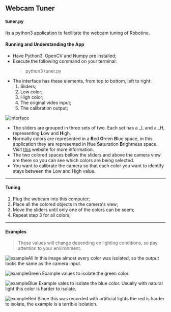 ## Webcam Tuner

#### tuner.py

Its a python3 application to facilitate the webcam tuning of Robotino.

#### Running and Understanding the App

* Have Python3, OpenCV and Numpy pre installed;
* Execute the following command on your terminal:
    > python3 tuner.py
* The interface has these elements, from top to bottom, left to right:
    1. Sliders;
    2. Low color;
    3. High color;
    4. The original video input;
    5. The calibration output;

![interface](/examples/interface.png)

* The sliders are grouped in three sets of two. Each set has a \_L and a \_H,
representing **L**ow and **H**igh.
* Normally colors are represented in a **R**ed **G**reen **B**lue space, in this
application they are represented in **H**ue **S**aturation **B**rightness space.
Visit [this](www.colorizer.org) website for more information.
* The two colored spaces bellow the sliders and above the camera view are there
so you can see which colors are being selected.
* You want to calibrate the camera so that each color you want to identify stays
between the Low and High value.

---

#### Tuning

1. Plug the webcam into this computer;
2. Place all the colored objects in the camera's view;
3. Move the sliders until only one of the colors can be seem;
4. Repeat step 3 for all colors;

---

#### Examples

> These values will change depending on lighting conditions, so pay attention to
your environment.

![exampleAll](/examples/all.png)
In this image almost every color was isolated, so the output looks the same as
the camera input.

![exampleGreen](/examples/green.png)
Example values to isolate the green color.

![exampleBlue](/examples/blue.png)
Example vales to isolate the blue color. Usually with natural light this color
is harder to isolate.

![exampleRed](/examples/red.png)
Since this was recorded with artificial lights the red is harder to isolate, the
example is a terrible isolation.
